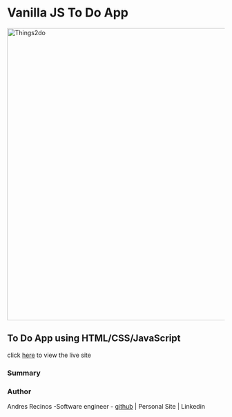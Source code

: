 # Vanilla JS To Do App 



<img width="677" alt="Things2do" src="https://user-images.githubusercontent.com/96434196/153310466-079ee042-c42b-4b84-b594-d4846b763814.png">


## To Do App using HTML/CSS/JavaScript


click [here](https://andresrecinos.github.io/ToDo/) to view the live site


### Summary

### Author

Andres Recinos -Software engineer - [github](https://github.com/andresrecinos) | Personal Site | Linkedin
